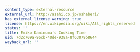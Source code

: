 ```yaml
---
content_type: external-resource
external_url: http://asahi.co.jp/oshaberi/
has_external_license_warning: true
license: https://en.wikipedia.org/wiki/All_rights_reserved
status: ''
title: Emiko Kaminuma's Cooking Time
uid: 7d2c709a-96cb-40de-938a-8f63079b8644
wayback_url: ''
---
```


